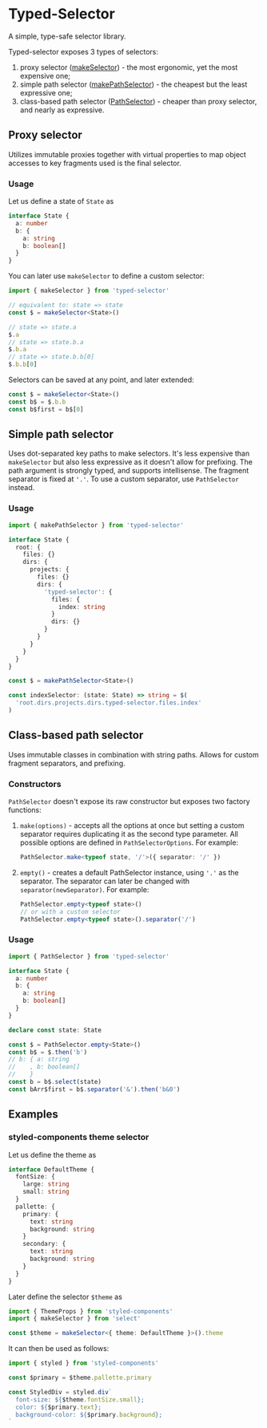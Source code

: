 # Typed-Selector

A simple, type-safe selector library.

Typed-selector exposes 3 types of selectors:

1. proxy selector ([makeSelector](#proxy-selector)) - the most ergonomic, yet the most expensive one;
1. simple path selector ([makePathSelector](#simple-path-selector)) - the cheapest but the least expressive one;
1. class-based path selector ([PathSelector](#class-based-path-selector)) - cheaper than proxy selector, and nearly as expressive.

## Proxy selector

Utilizes immutable proxies together with virtual properties to map object accesses to key fragments used is the final selector.

### Usage

Let us define a state of `State` as

```ts
interface State {
  a: number
  b: {
    a: string
    b: boolean[]
  }
}
```

You can later use `makeSelector` to define a custom selector:

```ts
import { makeSelector } from 'typed-selector'

// equivalent to: state => state
const $ = makeSelector<State>()

// state => state.a
$.a
// state => state.b.a
$.b.a
// state => state.b.b[0]
$.b.b[0]
```

Selectors can be saved at any point, and later extended:

```ts
const $ = makeSelector<State>()
const b$ = $.b.b
const b$first = b$[0]
```

## Simple path selector

Uses dot-separated key paths to make selectors. It's less expensive than `makeSelector` but also less expressive as it doesn't allow for prefixing. The path argument is strongly typed, and supports intellisense. The fragment separator is fixed at `'.'`. To use a custom separator, use `PathSelector` instead.

### Usage

```ts
import { makePathSelector } from 'typed-selector'

interface State {
  root: {
    files: {}
    dirs: {
      projects: {
        files: {}
        dirs: {
          'typed-selector': {
            files: {
              index: string
            }
            dirs: {}
          }
        }
      }
    }
  }
}

const $ = makePathSelector<State>()

const indexSelector: (state: State) => string = $(
  'root.dirs.projects.dirs.typed-selector.files.index'
)
```

## Class-based path selector

Uses immutable classes in combination with string paths. Allows for custom fragment separators, and prefixing.

### Constructors

`PathSelector` doesn't expose its raw constructor but exposes two factory functions:

1. `make(options)` - accepts all the options at once but setting a custom separator requires duplicating it as the second type parameter. All possible options are defined in `PathSelectorOptions`. For example:
   ```ts
   PathSelector.make<typeof state, '/'>({ separator: '/' })
   ```
1. `empty()` - creates a default PathSelector instance, using `'.'` as the separator. The separator can later be changed with `separator(newSeparator)`. For example:
   ```ts
   PathSelector.empty<typeof state>()
   // or with a custom selector
   PathSelector.empty<typeof state>().separator('/')
   ```

### Usage

```ts
import { PathSelector } from 'typed-selector'

interface State {
  a: number
  b: {
    a: string
    b: boolean[]
  }
}

declare const state: State

const $ = PathSelector.empty<State>()
const b$ = $.then('b')
// b: { a: string
//    , b: boolean[]
//    }
const b = b$.select(state)
const bArr$first = b$.separator('&').then('b&0')
```

## Examples

### styled-components theme selector

Let us define the theme as

```ts
interface DefaultTheme {
  fontSize: {
    large: string
    small: string
  }
  pallette: {
    primary: {
      text: string
      background: string
    }
    secondary: {
      text: string
      background: string
    }
  }
}
```

Later define the selector `$theme` as

```ts
import { ThemeProps } from 'styled-components'
import { makeSelector } from 'select'

const $theme = makeSelector<{ theme: DefaultTheme }>().theme
```

It can then be used as follows:

```ts
import { styled } from 'styled-components'

const $primary = $theme.pallette.primary

const StyledDiv = styled.div`
  font-size: ${$theme.fontSize.small};
  color: ${$primary.text};
  background-color: ${$primary.background};
`
```
